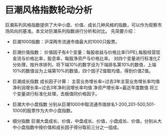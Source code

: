 # 巨潮风格指数轮动分析

巨潮系列风格指数提供了大中小盘、价值、成长几种风格的指数，可以作为观察市场风向的基准。本文对巨潮系列指数进行分析和对比。
先简要介绍：
- 巨潮1000指数：沪深两市流通市值最大的1000只股票。
- 巨潮价值指数：
价值因子有4个变量：每股收益与价格比率(1/PE),每股经营现金流与价格比率，股息率，每股净资产与价格比率。
对四个变量进行标准化Z分处理，按升序排列，将下端10%的数字设为下端排名第10%的数值，上端10%的数值设为上端第10%的数值，四个因子Z值取均值，得到价值Z值。
- 巨潮成长指数
成长因子计算：
主营业务增长率=过去3年主营业务增长率均值
净利润增长率=过去3年净利润增长率均值
净资产增长率=最近年度数值
将三个变量进行标准化处理，去极值同价格因子。

- 巨潮大中小盘指数
分别从巨潮1000中取流通市值排名1-200,201-500,501-1000的股票作为大中小盘指数。

- 细分指数
巨潮大盘成长、价值，中盘成长、价值，小盘成长、价值，分别从大中小盘指数中按价值和成长因子得分取前三分之一组成。
